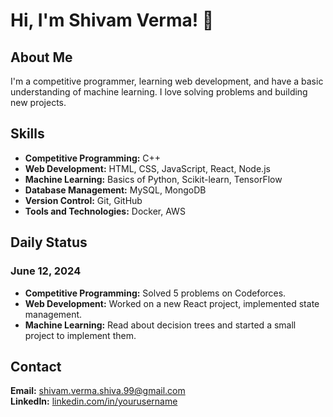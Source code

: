 # Hi, I'm Shivam Verma! 👋

## About Me
I'm a competitive programmer, learning web development, and have a basic understanding of machine learning. I love solving problems and building new projects.

## Skills
- **Competitive Programming:** C++
- **Web Development:** HTML, CSS, JavaScript, React, Node.js
- **Machine Learning:** Basics of Python, Scikit-learn, TensorFlow
- **Database Management:** MySQL, MongoDB
- **Version Control:** Git, GitHub
- **Tools and Technologies:** Docker, AWS

## Daily Status

### June 12, 2024
- **Competitive Programming:** Solved 5 problems on Codeforces.
- **Web Development:** Worked on a new React project, implemented state management.
- **Machine Learning:** Read about decision trees and started a small project to implement them.

## Contact
**Email:** shivam.verma.shiva.99@gmail.com  
**LinkedIn:** [linkedin.com/in/yourusername](https://www.linkedin.com/in/shivamv99/) 
